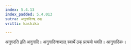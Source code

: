 ```yaml
---
index: 5.4.13
index_padded: 5.4.013
sutra: अनुगादिनष् ठक्
vritti: kashika

---
```

अनुगदति इति अनुगादि। अनुगादिन्शब्दात् स्वार्थे ठक् प्रत्ययो भवति। आनुगादिकः।
